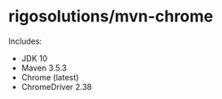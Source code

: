 # rigosolutions/mvn-chrome

Includes:

* JDK 10
* Maven 3.5.3
* Chrome (latest)
* ChromeDriver 2.38
